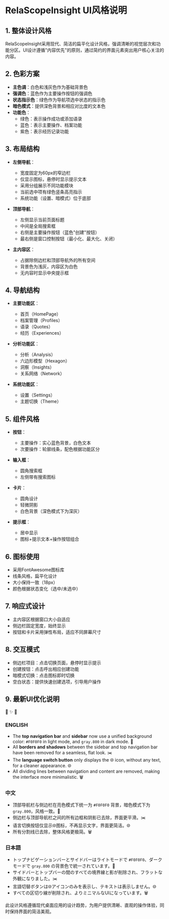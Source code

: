 # RelaScopeInsight UI风格说明

## 1. 整体设计风格

RelaScopeInsight采用现代、简洁的扁平化设计风格，强调清晰的视觉层次和功能分区。UI设计遵循"内容优先"的原则，通过简约的界面元素突出用户核心关注的内容。

## 2. 色彩方案

- **主色调**：白色和浅灰色作为基础背景色
- **强调色**：蓝色作为主要操作按钮的强调色
- **状态指示色**：绿色作为导航项选中状态的指示色
- **暗色模式**：提供深色背景和相应对比度的文本色
- **功能色**：
  - 绿色：表示操作成功或添加语录
  - 蓝色：表示主要操作、档案功能
  - 紫色：表示经历记录功能

## 3. 布局结构

- **左侧导航**：
  - 宽度固定为60px的窄边栏
  - 仅显示图标，悬停时显示提示文本
  - 采用分组展示不同功能模块
  - 当前选中项有绿色竖条高亮指示
  - 系统功能（设置、暗模式）位于底部

- **顶部导航**：
  - 左侧显示当前页面标题
  - 中间是全局搜索框
  - 右侧是主要操作按钮（蓝色"创建"按钮）
  - 最右侧是窗口控制按钮（最小化、最大化、关闭）

- **主内容区**：
  - 占据除侧边栏和顶部导航外的所有空间
  - 背景色为浅灰，内容区为白色
  - 无内容时显示中央提示框

## 4. 导航结构

- **主要功能区**：
  - 首页（HomePage）
  - 档案管理（Profiles）
  - 语录（Quotes）
  - 经历（Experiences）

- **分析功能区**：
  - 分析（Analysis）
  - 六边形模型（Hexagon）
  - 洞察（Insights）
  - 关系网络（Network）

- **系统功能区**：
  - 设置（Settings）
  - 主题切换（Theme）

## 5. 组件风格

- **按钮**：
  - 主要操作：实心蓝色背景，白色文本
  - 次要操作：轮廓线条，配色根据功能区分

- **输入框**：
  - 圆角搜索框
  - 左侧带有搜索图标

- **卡片**：
  - 圆角设计
  - 轻微阴影
  - 白色背景（深色模式下为深灰）

- **提示框**：
  - 居中显示
  - 图标+提示文本+操作按钮组合

## 6. 图标使用

- 采用FontAwesome图标库
- 线条风格，扁平化设计
- 大小保持一致（18px）
- 颜色根据状态变化（选中/未选中）

## 7. 响应式设计

- 主内容区根据窗口大小自适应
- 侧边栏固定宽度，始终显示
- 按钮和卡片采用弹性布局，适应不同屏幕尺寸

## 8. 交互模式

- 侧边栏项目：点击切换页面，悬停时显示提示
- 创建按钮：点击呼出相应创建功能
- 暗模式切换：点击图标即时切换
- 空白状态：提供快速创建选项，引导用户操作

## 9. 最新UI优化说明  
:art: :sparkles: :rocket:

### ENGLISH
- The **top navigation bar** and **sidebar** now use a unified background color: `#F0F0F0` in light mode, and `gray.800` in dark mode. :art:
- All **borders and shadows** between the sidebar and top navigation bar have been removed for a seamless, flat look. :scissors:
- The **language switch button** only displays the 🌐 icon, without any text, for a cleaner appearance. :globe_with_meridians:
- All dividing lines between navigation and content are removed, making the interface more minimalistic. :wastebasket:

### 中文
- 顶部导航栏与侧边栏在亮色模式下统一为 `#F0F0F0` 背景，暗色模式下为 `gray.800`，风格一致。:art:
- 侧边栏与顶部导航栏之间的所有边框和阴影已去除，界面更平滑。:scissors:
- 语言切换按钮仅显示🌐图标，不再显示文字，界面更简洁。:globe_with_meridians:
- 所有分割线已去除，整体风格更极简。:wastebasket:

### 日本語
- トップナビゲーションバーとサイドバーはライトモードで `#F0F0F0`、ダークモードで `gray.800` の背景色で統一されています。:art:
- サイドバーとトップバーの間のすべての境界線と影が削除され、フラットな外観になりました。:scissors:
- 言語切替ボタンは🌐アイコンのみを表示し、テキストは表示しません。:globe_with_meridians:
- すべての区切り線が削除され、よりミニマルなUIになっています。:wastebasket:

此设计风格遵循现代桌面应用的设计趋势，为用户提供清晰、直观的操作体验，同时保持界面的简洁美观。 
